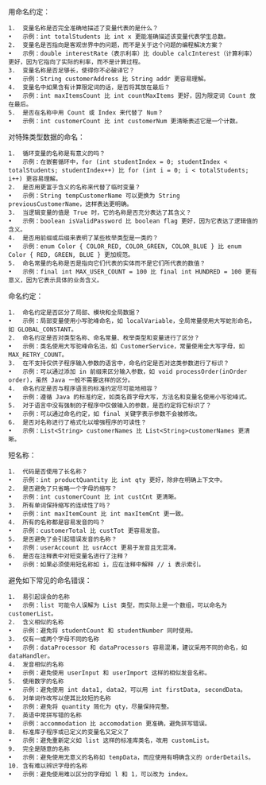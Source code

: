 用命名约定：

	1.	变量名称是否完全准确地描述了变量代表的是什么？
	•	示例：int totalStudents 比 int x 更能准确描述该变量代表学生总数。
	2.	变量名是否指向是客观世界中的问题，而不是关于这个问题的编程解决方案？
	•	示例：double interestRate（表示利率）比 double calcInterest（计算利率）更好，因为它指向了实际的利率，而不是计算过程。
	3.	变量名称是否足够长，使得你不必破译它？
	•	示例：String customerAddress 比 String addr 更容易理解。
	4.	变量名中如果含有计算限定词的话，是否将其放在最后？
	•	示例：int maxItemsCount 比 int countMaxItems 更好，因为限定词 Count 放在最后。
	5.	是否在名称中用 Count 或 Index 来代替了 Num？
	•	示例：int customerCount 比 int customerNum 更清晰表述它是一个计数。

对特殊类型数据的命名：

	1.	循环变量的名称是有意义的吗？
	•	示例：在嵌套循环中，for (int studentIndex = 0; studentIndex < totalStudents; studentIndex++) 比 for (int i = 0; i < totalStudents; i++) 更容易理解。
	2.	是否用更富于含义的名称来代替了临时变量？
	•	示例：String tempCustomerName 可以更换为 String previousCustomerName，这样表达更明确。
	3.	当逻辑变量的值是 True 时，它的名称是否充分表达了其含义？
	•	示例：boolean isValidPassword 比 boolean flag 更好，因为它表达了逻辑值的含义。
	4.	是否用前缀或后缀来表明了某些枚举类型是一类的？
	•	示例：enum Color { COLOR_RED, COLOR_GREEN, COLOR_BLUE } 比 enum Color { RED, GREEN, BLUE } 更加规范。
	5.	命名常量的名称是否是指向它们代表的实体而不是它们所代表的数值？
	•	示例：final int MAX_USER_COUNT = 100 比 final int HUNDRED = 100 更有意义，因为它表示具体的业务含义。

命名约定：

	1.	命名约定是否区分了局部、模块和全局数据？
	•	示例：局部变量使用小写驼峰命名，如 localVariable，全局常量使用大写蛇形命名，如 GLOBAL_CONSTANT。
	2.	命名约定是否对类型名称、命名常量、枚举类型和变量进行了区分？
	•	示例：类名使用大写驼峰命名法，如 CustomerService，常量使用全大写字母，如 MAX_RETRY_COUNT。
	3.	在不支持仅供子程序输入参数的语言中，命名约定是否对这类参数进行了标识？
	•	示例：可以通过添加 in 前缀来区分输入参数，如 void processOrder(inOrder order)，虽然 Java 一般不需要这样的区分。
	4.	命名约定是否与程序语言的标准约定尽可能地相容？
	•	示例：遵循 Java 的标准约定，如类名首字母大写，方法名和变量名使用小写驼峰式。
	5.	对于语言中没有强制的子程序中仅做输入的参数，是否约定将它标识了？
	•	示例：可以通过命名约定，如 final 关键字表示参数不会被修改。
	6.	是否对名称进行了格式化以增强程序的可读性？
	•	示例：List<String> customerNames 比 List<String>customerNames 更清晰。

短名称：

	1.	代码是否使用了长名称？
	•	示例：int productQuantity 比 int qty 更好，除非在明确上下文中。
	2.	是否避免了只省略一个字母的缩写？
	•	示例：int customerCount 比 int custCnt 更清晰。
	3.	所有单词保持缩写的连续性了吗？
	•	示例：int maxItemCount 比 int maxItemCnt 更一致。
	4.	所有的名称都是容易发音的吗？
	•	示例：customerTotal 比 custTot 更容易发音。
	5.	是否避免了会引起错误发音的名称？
	•	示例：userAccount 比 usrAcct 更易于发音且无混淆。
	6.	是否在注释表中对短变量名进行了注释？
	•	示例：如果必须使用短名称如 i，应在注释中解释 // i 表示索引。

避免如下常见的命名错误：

	1.	易引起误会的名称
	•	示例：list 可能令人误解为 List 类型，而实际上是一个数组，可以命名为 customerList。
	2.	含义相似的名称
	•	示例：避免将 studentCount 和 studentNumber 同时使用。
	3.	仅有一或两个字母不同的名称
	•	示例：dataProcessor 和 dataProcessors 容易混淆，建议采用不同的命名，如 dataHandler。
	4.	发音相似的名称
	•	示例：避免使用 userInput 和 userImport 这样的相似发音名称。
	5.	使用数字的名称
	•	示例：避免使用 int data1, data2，可以用 int firstData, secondData。
	6.	对单词作改写以使其比较短的名称
	•	示例：避免将 quantity 简化为 qty，尽量保持完整。
	7.	英语中常拼写错的名称
	•	示例：accommodation 比 accomodation 更准确，避免拼写错误。
	8.	标准库子程序或已定义的变量名又定义了
	•	示例：避免重新定义如 list 这样的标准库类名，改用 customList。
	9.	完全是随意的名称
	•	示例：避免使用无意义的名称如 tempData，而应使用有明确含义的 orderDetails。
	10.	含有难以辨识字母的名称
	•	示例：避免使用难以区分的字母如 l 和 1，可以改为 index。